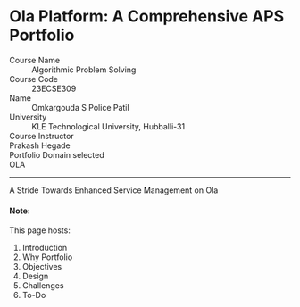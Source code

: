 # Ola Platform: A Comprehensive APS Portfolio

<dl>
<dt>Course Name</dt>
<dd>Algorithmic Problem Solving</dd>
<dt>Course Code</dt>
<dd>23ECSE309</dd>
<dt>Name</dt>
<dd>Omkargouda S Police Patil</dd>
<dt>University</dt>
<dd>KLE Technological University, Hubballi-31</dd>
<dt>Course Instructor</dt>
<dt>Prakash Hegade</dt>
<dt>Portfolio Domain selected</dt>
<dt>OLA</dt>
</dl>

* * *
A Stride Towards Enhanced Service Management on Ola
#### Note:
This page hosts:

1. Introduction
2. Why Portfolio
3. Objectives
4. Design
5. Challenges
6. To-Do
